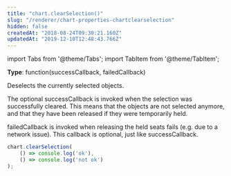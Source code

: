 ```yaml
---
title: "chart.clearSelection()"
slug: "/renderer/chart-properties-chartclearselection"
hidden: false
createdAt: "2018-08-24T09:30:21.160Z"
updatedAt: "2019-12-10T12:48:43.766Z"
---
```


import Tabs from '@theme/Tabs';
import TabItem from '@theme/TabItem';

**Type**: function(successCallback, failedCallback)  

Deselects the currently selected objects.

The optional successCallback is invoked when the selection was successfully cleared. This means that the objects are not selected anymore, and that they have been released if they were temporarily held.

failedCallback is invoked when releasing the held seats fails (e.g. due to a network issue). This callback is optional, just like successCallback.

```javascript
chart.clearSelection(
    () => console.log('ok'),
    () => console.log('not ok')
);
```

```javascript

```
